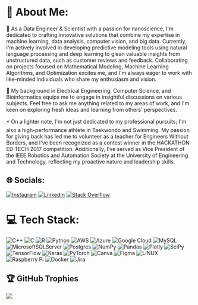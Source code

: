# 💫 About Me:
🔭 As a Data Engineer & Scientist with a passion for nanoscience, I'm dedicated to crafting innovative solutions that combine my expertise in machine learning, data analysis, computer vision, and big data. Currently, I'm actively involved in developing predictive modeling tools using natural language processing and deep learning to glean valuable insights from unstructured data, such as customer reviews and feedback. Collaborating on projects focused on Mathematical Modeling, Machine Learning Algorithms, and Optimization excites me, and I'm always eager to work with like-minded individuals who share my enthusiasm and vision.

💬 My background in Electrical Engineering, Computer Science, and Bioinformatics equips me to engage in insightful discussions on various subjects. Feel free to ask me anything related to my areas of work, and I'm keen on exploring fresh ideas and learning from others' perspectives.

⚡ On a lighter note, I'm not just dedicated to my professional pursuits; I'm also a high-performance athlete in Taekwondo and Swimming. My passion for giving back has led me to volunteer as a teacher for Engineers Without Borders, and I've been recognized as a contest winner in the HACKATHON ED TECH 2017 competition. Additionally, I've served as Vice President of the IEEE Robotics and Automation Society at the University of Engineering and Technology, reflecting my proactive nature and leadership skills.


## 🌐 Socials:
[![Instagram](https://img.shields.io/badge/Instagram-%23E4405F.svg?logo=Instagram&logoColor=white)](https://instagram.com/fmgarcia_196) [![LinkedIn](https://img.shields.io/badge/LinkedIn-%230077B5.svg?logo=linkedin&logoColor=white)](https://linkedin.com/in/www.linkedin.com/in/fernandomgarciam/) [![Stack Overflow](https://img.shields.io/badge/-Stackoverflow-FE7A16?logo=stack-overflow&logoColor=white)](https://stackoverflow.com/users/17094934) 

# 💻 Tech Stack:
![C++](https://img.shields.io/badge/c++-%2300599C.svg?style=for-the-badge&logo=c%2B%2B&logoColor=white) ![C](https://img.shields.io/badge/c-%2300599C.svg?style=for-the-badge&logo=c&logoColor=white) ![R](https://img.shields.io/badge/r-%23276DC3.svg?style=for-the-badge&logo=r&logoColor=white) ![Python](https://img.shields.io/badge/python-3670A0?style=for-the-badge&logo=python&logoColor=ffdd54) ![AWS](https://img.shields.io/badge/AWS-%23FF9900.svg?style=for-the-badge&logo=amazon-aws&logoColor=white) ![Azure](https://img.shields.io/badge/azure-%230072C6.svg?style=for-the-badge&logo=azure-devops&logoColor=white) ![Google Cloud](https://img.shields.io/badge/Google%20Cloud-%234285F4.svg?style=for-the-badge&logo=google-cloud&logoColor=white) ![MySQL](https://img.shields.io/badge/mysql-%2300f.svg?style=for-the-badge&logo=mysql&logoColor=white) ![MicrosoftSQLServer](https://img.shields.io/badge/Microsoft%20SQL%20Sever-CC2927?style=for-the-badge&logo=microsoft%20sql%20server&logoColor=white) ![Postgres](https://img.shields.io/badge/postgres-%23316192.svg?style=for-the-badge&logo=postgresql&logoColor=white) ![NumPy](https://img.shields.io/badge/numpy-%23013243.svg?style=for-the-badge&logo=numpy&logoColor=white) ![Pandas](https://img.shields.io/badge/pandas-%23150458.svg?style=for-the-badge&logo=pandas&logoColor=white) ![Plotly](https://img.shields.io/badge/Plotly-%233F4F75.svg?style=for-the-badge&logo=plotly&logoColor=white) ![SciPy](https://img.shields.io/badge/SciPy-%230C55A5.svg?style=for-the-badge&logo=scipy&logoColor=%white) ![TensorFlow](https://img.shields.io/badge/TensorFlow-%23FF6F00.svg?style=for-the-badge&logo=TensorFlow&logoColor=white) ![Keras](https://img.shields.io/badge/Keras-%23D00000.svg?style=for-the-badge&logo=Keras&logoColor=white) ![PyTorch](https://img.shields.io/badge/PyTorch-%23EE4C2C.svg?style=for-the-badge&logo=PyTorch&logoColor=white) ![Canva](https://img.shields.io/badge/Canva-%2300C4CC.svg?style=for-the-badge&logo=Canva&logoColor=white) 	![Figma](https://img.shields.io/badge/figma-%23F24E1E.svg?style=for-the-badge&logo=figma&logoColor=white) ![LINUX](https://img.shields.io/badge/Linux-FCC624?style=for-the-badge&logo=linux&logoColor=black) ![Raspberry Pi](https://img.shields.io/badge/-RaspberryPi-C51A4A?style=for-the-badge&logo=Raspberry-Pi) ![Docker](https://img.shields.io/badge/docker-%230db7ed.svg?style=for-the-badge&logo=docker&logoColor=white) ![Jira](https://img.shields.io/badge/jira-%230A0FFF.svg?style=for-the-badge&logo=jira&logoColor=white)

## 🏆 GitHub Trophies
![](https://github-profile-trophy.vercel.app/?username=Fergarciamedina&theme=radical&no-frame=false&no-bg=false&margin-w=4)

<!-- Proudly created with GPRM ( https://gprm.itsvg.in ) -->
